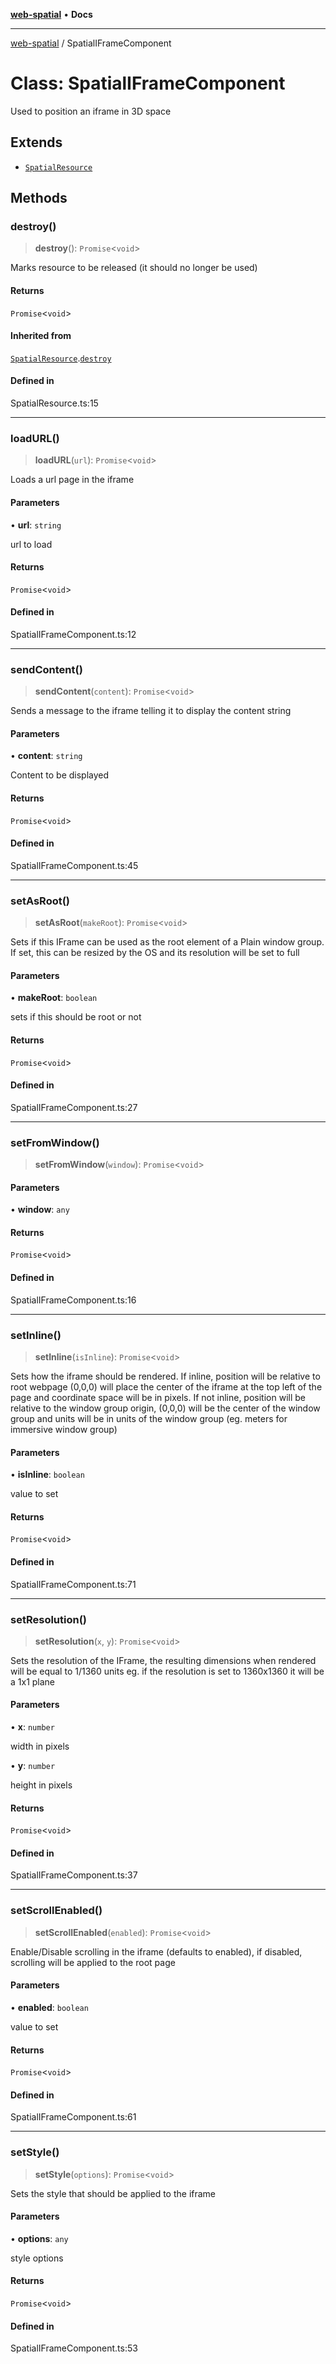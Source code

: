 [**web-spatial**](../README.md) • **Docs**

***

[web-spatial](../globals.md) / SpatialIFrameComponent

# Class: SpatialIFrameComponent

Used to position an iframe in 3D space

## Extends

- [`SpatialResource`](SpatialResource.md)

## Methods

### destroy()

> **destroy**(): `Promise`\<`void`\>

Marks resource to be released (it should no longer be used)

#### Returns

`Promise`\<`void`\>

#### Inherited from

[`SpatialResource`](SpatialResource.md).[`destroy`](SpatialResource.md#destroy)

#### Defined in

SpatialResource.ts:15

***

### loadURL()

> **loadURL**(`url`): `Promise`\<`void`\>

Loads a url page in the iframe

#### Parameters

• **url**: `string`

url to load

#### Returns

`Promise`\<`void`\>

#### Defined in

SpatialIFrameComponent.ts:12

***

### sendContent()

> **sendContent**(`content`): `Promise`\<`void`\>

Sends a message to the iframe telling it to display the content string

#### Parameters

• **content**: `string`

Content to be displayed

#### Returns

`Promise`\<`void`\>

#### Defined in

SpatialIFrameComponent.ts:45

***

### setAsRoot()

> **setAsRoot**(`makeRoot`): `Promise`\<`void`\>

Sets if this IFrame can be used as the root element of a Plain window group. If set, this can be resized by the OS and its resolution will be set to full

#### Parameters

• **makeRoot**: `boolean`

sets if this should be root or not

#### Returns

`Promise`\<`void`\>

#### Defined in

SpatialIFrameComponent.ts:27

***

### setFromWindow()

> **setFromWindow**(`window`): `Promise`\<`void`\>

#### Parameters

• **window**: `any`

#### Returns

`Promise`\<`void`\>

#### Defined in

SpatialIFrameComponent.ts:16

***

### setInline()

> **setInline**(`isInline`): `Promise`\<`void`\>

Sets how the iframe should be rendered. 
If inline, position will be relative to root webpage (0,0,0) will place the center of the iframe at the top left of the page and coordinate space will be in pixels.
If not inline, position will be relative to the window group origin, (0,0,0) will be the center of the window group and units will be in units of the window group (eg. meters for immersive window group)

#### Parameters

• **isInline**: `boolean`

value to set

#### Returns

`Promise`\<`void`\>

#### Defined in

SpatialIFrameComponent.ts:71

***

### setResolution()

> **setResolution**(`x`, `y`): `Promise`\<`void`\>

Sets the resolution of the IFrame, the resulting dimensions when rendered will be equal to 1/1360 units
eg. if the resolution is set to 1360x1360 it will be a 1x1 plane

#### Parameters

• **x**: `number`

width in pixels

• **y**: `number`

height in pixels

#### Returns

`Promise`\<`void`\>

#### Defined in

SpatialIFrameComponent.ts:37

***

### setScrollEnabled()

> **setScrollEnabled**(`enabled`): `Promise`\<`void`\>

Enable/Disable scrolling in the iframe (defaults to enabled), if disabled, scrolling will be applied to the root page

#### Parameters

• **enabled**: `boolean`

value to set

#### Returns

`Promise`\<`void`\>

#### Defined in

SpatialIFrameComponent.ts:61

***

### setStyle()

> **setStyle**(`options`): `Promise`\<`void`\>

Sets the style that should be applied to the iframe

#### Parameters

• **options**: `any`

style options

#### Returns

`Promise`\<`void`\>

#### Defined in

SpatialIFrameComponent.ts:53
